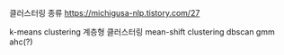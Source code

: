 클러스터링 종류
https://michigusa-nlp.tistory.com/27

k-means clustering
계층형 클러스터링
mean-shift clustering
dbscan
gmm
ahc(?)
